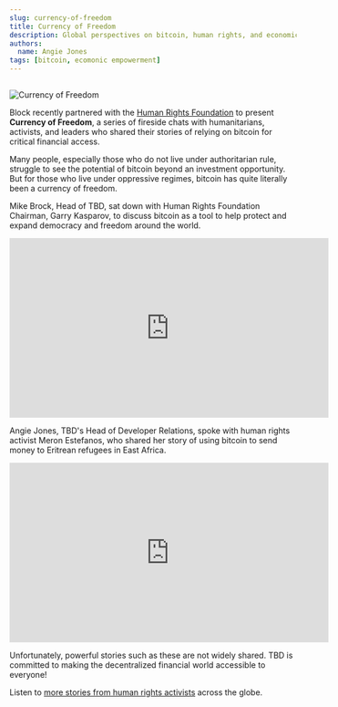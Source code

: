 ```yaml
---
slug: currency-of-freedom
title: Currency of Freedom
description: Global perspectives on bitcoin, human rights, and economic empowerment
authors:
  name: Angie Jones
tags: [bitcoin, ecomonic empowerment]
---
```


<head>
  <title>Currency of Freedom</title>
  <meta name="description" content="Global perspectives on bitcoin, human rights, and economic empowerment" />

  
  <meta property="og:url" content="https://developer.tbd.website/blog/currency-of-freedom" />
  <meta property="og:type" content="website" />
  <meta property="og:title" content="Currency of Freedom" />
  <meta property="og:description" content="Global perspectives on bitcoin, human rights, and economic empowerment" />
  <meta property="og:image" content="/img/currency-of-freedom.png" />


  <meta name="twitter:card" content="summary_large_image" />
  <meta property="twitter:domain" content="developer.tbd.website" />
  <meta property="twitter:url" content="https://developer.tbd.website/blog/currency-of-freedom" />
  <meta name="twitter:title" content="Currency of Freedom" />
  <meta name="twitter:description" content="Global perspectives on bitcoin, human rights, and economic empowerment" />
  <meta name="twitter:image" content="/img/currency-of-freedom.png" />
  <link rel="apple-touch-icon" href="https://developer.tbd.website/img/tbd-fav-icon-main.png" />
</head>

## 

![Currency of Freedom](/img/currency-of-freedom.png)

Block recently partnered with the [Human Rights Foundation](https://hrf.org/) to present **Currency of Freedom**, a series of fireside chats with humanitarians, activists, and leaders who shared their stories of relying on bitcoin for critical financial access.

<!--truncate-->

Many people, especially those who do not live under authoritarian rule, struggle to see the potential of bitcoin beyond an investment opportunity. But for those who live under oppressive regimes, bitcoin has quite literally been a currency of freedom.

Mike Brock, Head of TBD, sat down with Human Rights Foundation Chairman, Garry Kasparov, to discuss bitcoin as a tool to help protect and expand democracy and freedom around the world.

<iframe width="560" height="315" src="https://www.youtube.com/embed/l2rC7lbyom4" title="YouTube video player" frameborder="0" allow="accelerometer; autoplay; clipboard-write; encrypted-media; gyroscope; picture-in-picture" allowfullscreen></iframe>


Angie Jones, TBD's Head of Developer Relations, spoke with human rights activist Meron Estefanos, who shared her story of using bitcoin to send money to Eritrean refugees in East Africa.

<iframe width="560" height="315" src="https://www.youtube.com/embed/eDNr_Pi6sLo" title="YouTube video player" frameborder="0" allow="accelerometer; autoplay; clipboard-write; encrypted-media; gyroscope; picture-in-picture" allowfullscreen></iframe>

Unfortunately, powerful stories such as these are not widely shared. TBD is committed to making the decentralized financial world accessible to everyone!

Listen to [more stories from human rights activists](https://currency-of-freedom.xyz/Currency-of-Freedom/en) across the globe.